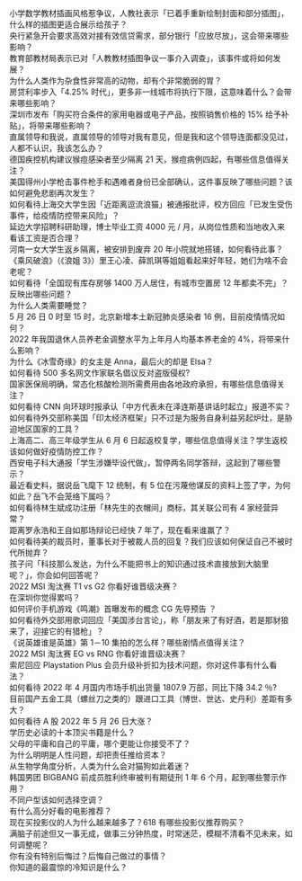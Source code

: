 小学数学教材插画风格惹争议，人教社表示「已着手重新绘制封面和部分插图」，什么样的插图更适合展示给孩子？  
央行紧急开会要求高效对接有效信贷需求，部分银行「应放尽放」，这会带来哪些影响？  
教育部教材局表示已对「人教教材插图争议一事介入调查」，该事件或将如何发展？  
为什么人类作为杂食性非常高的动物，却有个非常脆弱的胃？  
房贷利率步入「4.25% 时代」，更多非一线城市将执行下限，这意味着什么？会带来哪些影响？  
深圳市发布「购买符合条件的家用电器或电子产品，按照销售价格的 15% 给予补贴」，将带来哪些影响？  
直属领导和我说，直属领导的领导对我有意见，但是我和这个领导连面都没见过，人都不认识，我该怎么办？  
德国疾控机构建议猴痘感染者至少隔离 21 天，猴痘病例四起，有哪些信息值得关注？  
美国得州小学枪击事件枪手和遇难者身份已全部确认，这件事反映了哪些问题？该如何避免悲剧再次发生？  
如何看待上海交大学生因「近距离逗流浪猫」被通报批评，校方回应「已发生受伤事件，给疫情防控带来风险」？  
延边大学招聘科研助理，博士毕业工资 4000 元 / 月，从岗位性质和当地收入来看该工资是否合理？  
河南一女大学生返乡隔离，被安排到废弃 20 年小院就地搭铺，如何看待此事？  
《乘风破浪》（《浪姐 3》）里王心凌、薛凯琪等姐姐看起来好年轻，她们为啥不会老呢？  
如何看待「全国现有库存房够 1400 万人居住，有城市空置房 12 年都卖不完」？反映出哪些问题？  
为什么人类需要睡觉？  
5 月 26 日 0 时至 15 时，北京新增本土新冠肺炎感染者 16 例，目前疫情情况如何？  
2022 年我国退休人员养老金调整水平为上年月人均基本养老金的 4%，将带来什么影响？  
为什么《冰雪奇缘》的女主是 Anna，最后火的却是 Elsa？  
如何看待 500 多名网文作家联名倡议反对盗版侵权?  
国家医保局明确，常态化核酸检测所需费用由各地政府承担，有哪些信息值得关注？  
如何看待 CNN 向环球时报承认「中方代表未在泽连斯基讲话时起立」报道不实？  
如何看待外交部称美国「印太经济框架」只不过是为服务自身利益另起炉灶，是胁迫地区国家的工具？  
上海高二、高三年级学生从 6 月 6 日起返校复学，哪些信息值得关注？学生返校该如何做好疫情防控工作？  
西安电子科大通报「学生涉嫌毕设代做」，暂停两名同学答辩，这起到了哪些警示？  
最近看史料，据说岳飞麾下 12 统制，有 5 位在污蔑他谋反的资料上签了字，为何如此？岳飞不会笼络下属吗？  
如何看待林生斌成功注册「林先生的衣帽间」商标，其关联公司有 4 家经营异常？  
距离罗永浩和王自如那场辩论已经快 7 年了，现在看来谁赢了？  
如何看待美的裁员时，董事长对于被裁人员的回复？我们应该如何保证自己不被时代所抛弃？  
孩子问「科技那么发达，为什么不能把书上的知识通过技术直接放到大脑里呢？」，你会如何回答呢？  
2022 MSI 淘汰赛 T1 vs G2 你看好谁晋级决赛？  
在深圳你觉得累吗？  
如何评价手机游戏《鸣潮》首曝发布的概念 CG 先导预告 ？  
如何看待外交部用歌词回应「美国涉台言论」，称「朋友来了有好酒，若是那豺狼来了，迎接它的有猎枪」？  
《说英雄谁是英雄》第 1－10 集拍的怎么样？哪些剧情点值得关注？  
2022 MSI 淘汰赛 EG vs RNG 你看好谁晋级决赛？  
索尼回应 Playstation Plus 会员升级补折扣为技术问题，你对这件事有什么看法？  
如何看待 2022 年 4 月国内市场手机出货量 1807.9 万部，同比下降 34.2 ％?  
目前国产五金工具（螺丝刀之类的）跟进口工具（博世、世达、史丹利）差距有多大？  
如何看待 A 股 2022 年 5 月 26 日大涨？  
学历史必读的十本顶尖书籍是什么？  
父母的平庸和自己的平庸，哪个更能让你接受不了？  
为什么明明是人性问题，却把责任推给资本？  
从生物学角度分析，人类为什么会对猫狗如此着迷？  
韩国男团 BIGBANG 前成员胜利终审被判有期徒刑 1 年 6 个月，起到哪些警示作用？  
不同户型该如何选择空调？  
有什么高分好看的电影推荐？  
现在买投影仪的人为什么越来越多了？618 有哪些投影仪推荐购买？  
满脑子前途但又一事无成，做事三分钟热度，时常迷茫，模糊不清看不见未来，如何调整呢？  
你有没有特别后悔过？后悔自己做过的事情？  
你知道的最震惊的冷知识是什么？  
